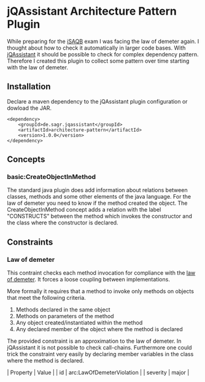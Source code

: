 # jQAssistant Architecture Pattern Plugin
While preparing for the [iSAQB](http://www.isaqb.org/?lang=en) exam I was facing the law of demeter again.
I thought about how to check it automatically in larger code bases.
With [jQAssistant](https://jqassistant.org/) it should be possible to check for complex dependency pattern.
Therefore I created this plugin to collect some pattern over time starting with the law of demeter.

## Installation
Declare a maven dependency to the jQAssistant plugin configuration or dowload the JAR.

    <dependency>
        <groupId>de.sagr.jqassistant</groupId>
        <artifactId>architecture-pattern</artifactId>
        <version>1.0.0</version>
    </dependency>
                    
## Concepts
### basic:CreateObjectInMethod
The standard java plugin does add information about relations between classes, methods and some other elements of the java language.
For the law of demeter you need to know if the method created the object.
The CreateObjectInMethod concept adds a relation with the label "CONSTRUCTS" between the method which invokes the constructor and the class where the constructor is declared.

## Constraints
### Law of demeter
This contraint checks each method invocation for compliance with the [law of demeter](https://en.wikipedia.org/wiki/Law_of_Demeter).
It forces a loose coupling between implementations.

More formally it requires that a method to invoke only methods on objects that meet the following criteria.
1. Methods declared in the same object
2. Methods on parameters of the method
3. Any object created/instantiated within the method
4. Any declared member of the object where the method is declared

The provided constraint is an approximation to the law of demeter.
In jQAssistant it is not possible to check call-chains.
Furthermore one could trick the constraint very easily by declaring member variables in the class where the method is declared.

| Property | Value                     |
| id       | arc:LawOfDemeterViolation |
| severity | major                     |
